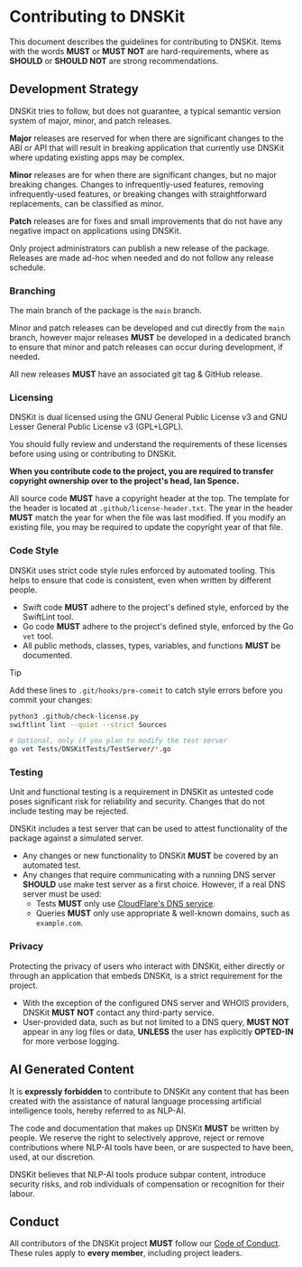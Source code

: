 # Contributing to DNSKit

This document describes the guidelines for contributing to DNSKit. Items with the words **MUST** or **MUST NOT** are hard-requirements, where as **SHOULD** or **SHOULD NOT** are strong recommendations.

## Development Strategy

DNSKit tries to follow, but does not guarantee, a typical semantic version system of major, minor, and patch releases.

**Major** releases are reserved for when there are significant changes to the ABI or API that will result in breaking application that currently use DNSKit where updating existing apps may be complex.

**Minor** releases are for when there are significant changes, but no major breaking changes. Changes to infrequently-used features, removing infrequently-used features, or breaking changes with straightforward replacements, can be classified as minor.

**Patch** releases are for fixes and small improvements that do not have any negative impact on applications using DNSKit.

Only project administrators can publish a new release of the package. Releases are made ad-hoc when needed and do not follow any release schedule.

### Branching

The main branch of the package is the `main` branch.

Minor and patch releases can be developed and cut directly from the `main` branch, however major releases **MUST** be developed in a dedicated branch to ensure that minor and patch releases can occur during development, if needed.

All new releases **MUST** have an associated git tag & GitHub release.

### Licensing

DNSKit is dual licensed using the GNU General Public License v3 and GNU Lesser General Public License v3 (GPL+LGPL).

You should fully review and understand the requirements of these licenses before using using or contributing to DNSKit.

**When you contribute code to the project, you are required to transfer copyright ownership over to the project's head, Ian Spence.**

All source code **MUST** have a copyright header at the top. The template for the header is located at `.github/license-header.txt`. The year in the header **MUST** match the year for when the file was last modified. If you modify an existing file, you may be required to update the copyright year of that file.

### Code Style

DNSKit uses strict code style rules enforced by automated tooling. This helps to ensure that code is consistent, even when written by different people.

- Swift code **MUST** adhere to the project's defined style, enforced by the SwiftLint tool.
- Go code **MUST** adhere to the project's defined style, enforced by the Go `vet` tool.
- All public methods, classes, types, variables, and functions **MUST** be documented.

> [!TIP]
> Add these lines to `.git/hooks/pre-commit` to catch style errors before you commit your changes:
> ```bash
> python3 .github/check-license.py
> swiftlint lint --quiet --strict Sources
>
> # Optional, only if you plan to modify the test server
> go vet Tests/DNSKitTests/TestServer/*.go
> ```

### Testing

Unit and functional testing is a requirement in DNSKit as untested code poses significant risk for reliability and security. Changes that do not include testing may be rejected.

DNSKit includes a test server that can be used to attest functionality of the package against a simulated server.

- Any changes or new functionality to DNSKit **MUST** be covered by an automated test.
- Any changes that require communicating with a running DNS server **SHOULD** use make test server as a first choice. However, if a real DNS server must be used:
    - Tests **MUST** only use [CloudFlare's DNS service](https://1.1.1.1/dns).
    - Queries **MUST** only use appropriate & well-known domains, such as `example.com`.

### Privacy

Protecting the privacy of users who interact with DNSKit, either directly or through an application that embeds DNSKit, is a strict requirement for the project.

- With the exception of the configured DNS server and WHOIS providers, DNSKit **MUST NOT** contact any third-party service.
- User-provided data, such as but not limited to a DNS query, **MUST NOT** appear in any log files or data, **UNLESS** the user has explicitly **OPTED-IN** for more verbose logging.

## AI Generated Content

It is **expressly forbidden** to contribute to DNSKit any content that has been created with the assistance of natural language processing artificial intelligence tools, hereby referred to as NLP-AI.

The code and documentation that makes up DNSKit **MUST** be written by people. We reserve the right to selectively approve, reject or remove contributions where NLP-AI tools have been, or are suspected to have been, used, at our discretion.

DNSKit believes that NLP-AI tools produce subpar content, introduce security risks, and rob individuals of compensation or recognition for their labour.

## Conduct

All contributors of the DNSKit project **MUST** follow our [Code of Conduct](https://github.com/dns-inspector/dnskit/blob/main/.github/code_of_conduct.md). These rules apply to **every member**, including project leaders.
